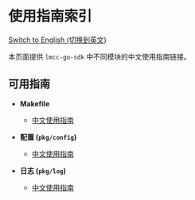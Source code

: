 # 使用指南索引

[Switch to English (切换到英文)](./index_en.md)

本页面提供 `lmcc-go-sdk` 中不同模块的中文使用指南链接。

## 可用指南

*   **Makefile**
    *   [中文使用指南](./makefile/makefile_usage_zh.md)

*   **配置 (`pkg/config`)**
    *   [中文使用指南](./config/config_usage_zh.md) 

*   **日志 (`pkg/log`)**
    *   [中文使用指南](./log/log_usage_zh.md) 